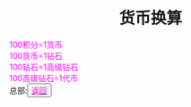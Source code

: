 <html>
	<head>
		<title>huobihuansuan</title>
		<style type="text/css">
		<!--
			.purple{color:#FF00FF}
		-->
      		</style>
	</head>
	<body>
		<h1><center>货币换算</center></h1>
		<div><span class="purple">
      100积分=1货币<br>
      100货币=1钻石<br>
      100钻石=1高级钻石<br>
      100高级钻石=1代币<br>
      </span>
    </div>
		<div>总部:<button title="back"><a href="https://zhouningyuan1234.github.io/yyytuandui/"><span class="purple">返回</span></a></button></div>
	</body>
</html>
